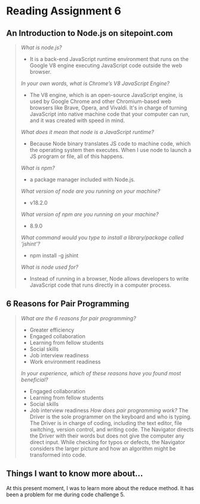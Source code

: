 # Reading Assignment 6

## An Introduction to Node.js on sitepoint.com

>*What is node.js?*
> - It is a back-end JavaScript runtime environment that runs on the Google V8 engine executing JavaScript code outside the web browser.
>
>*In your own words, what is Chrome’s V8 JavaScript Engine?*
> - The V8 engine, which is an open-source JavaScript engine, is used by Google Chrome and other Chromium-based web browsers like Brave, Opera, and Vivaldi. It's in charge of turning JavaScript into native machine code that your computer can run, and it was created with speed in mind.
>
>*What does it mean that node is a JavaScript runtime?*
> - Because Node binary translates JS code to machine code, which the operating system then executes. When I use node to launch a JS program or file, all of this happens.
>
>*What is npm?*
> - a package manager included with Node.js.
>
>*What version of node are you running on your machine?*
> - v18.2.0
>
>*What version of npm are you running on your machine?*
> - 8.9.0
>
>*What command would you type to install a library/package called ‘jshint’?*
> - npm install -g jshint
>
>*What is node used for?*
> - Instead of running in a browser, Node allows developers to write JavaScript code that runs directly in a computer process.


## 6 Reasons for Pair Programming

>*What are the 6 reasons for pair programming?*
> - Greater efficiency
> - Engaged collaboration
> - Learning from fellow students
> - Social skills
> - Job interview readiness
> - Work environment readiness
>
>*In your experience, which of these reasons have you found most beneficial?*
> - Engaged collaboration
> - Learning from fellow students
> - Social skills
> - Job interview readiness
>*How does pair programming work?*
>The Driver is the sole programmer on the keyboard and who is typing. The Driver is in charge of coding, including the text editor, file switching, version control, and writing code. The Navigator directs the Driver with their words but does not give the computer any direct input. While checking for typos or defects, the Navigator considers the larger picture and how an algorithm might be transformed into code.

## Things I want to know more about...
At this present moment, I was to learn more about the reduce method. It has been a problem for me during code challenge 5.